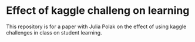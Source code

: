 # Effect of kaggle challeng on learning

This repository is for a paper with Julia Polak on the effect of using kaggle challenges in class on student learning.
